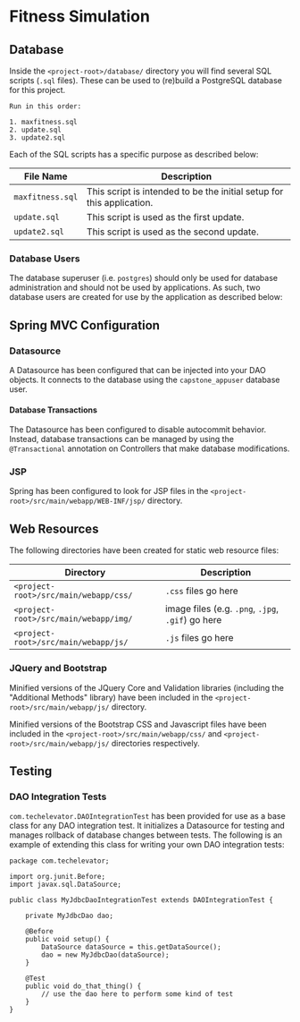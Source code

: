 # Fitness Simulation

## Database

Inside the `<project-root>/database/` directory you will find several SQL scripts (`.sql` files). These can be used to (re)build a PostgreSQL database for this project. 

```
Run in this order:

1. maxfitness.sql
2. update.sql
3. update2.sql
```


Each of the SQL scripts has a specific purpose as described below:

| File Name | Description |
| --------- | ----------- | 
| `maxfitness.sql` | This script is intended to be the initial setup for this application. |
| `update.sql` | This script is used as the first update. |
| `update2.sql` | This script is used as the second update. |


### Database Users

The database superuser (i.e. `postgres`) should only be used for database administration and should not be used by applications. As such, two database users are created for use by the application as described below:


## Spring MVC Configuration

### Datasource

A Datasource has been configured that can be injected into your DAO objects. It connects to the database using the `capstone_appuser` database user.

#### Database Transactions

The Datasource has been configured to disable autocommit behavior. Instead, database transactions can be managed by using the `@Transactional` annotation on Controllers that make database modifications.

### JSP

Spring has been configured to look for JSP files in the `<project-root>/src/main/webapp/WEB-INF/jsp/` directory.

## Web Resources

The following directories have been created for static web resource files:

| Directory | Description | 
| --------- | ----------- |
| `<project-root>/src/main/webapp/css/` | `.css` files go here |
| `<project-root>/src/main/webapp/img/` | image files (e.g. `.png`, `.jpg`, `.gif`) go here |
| `<project-root>/src/main/webapp/js/` | `.js` files go here |

### JQuery and Bootstrap

Minified versions of the JQuery Core and Validation libraries (including the "Additional Methods" library) have been included in the `<project-root>/src/main/webapp/js/` directory.

Minified versions of the Bootstrap CSS and Javascript files have been included  in the `<project-root>/src/main/webapp/css/` and `<project-root>/src/main/webapp/js/` directories respectively.

## Testing

### DAO Integration Tests

`com.techelevator.DAOIntegrationTest` has been provided for use as a base class for any DAO integration test. It initializes a Datasource for testing and manages rollback of database changes between tests. The following is an example of extending this class for writing your own DAO integration tests:

```
package com.techelevator;

import org.junit.Before;
import javax.sql.DataSource;

public class MyJdbcDaoIntegrationTest extends DAOIntegrationTest {

    private MyJdbcDao dao;
    
    @Before
    public void setup() {
        DataSource dataSource = this.getDataSource();
        dao = new MyJdbcDao(dataSource);
    }
    
    @Test
    public void do_that_thing() {
        // use the dao here to perform some kind of test
    }
}
```
